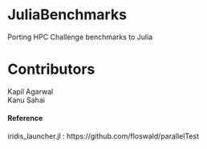 JuliaBenchmarks
===============
Porting HPC Challenge benchmarks to Julia

Contributors
===============
Kapil Agarwal<br>
Kanu Sahai

<h4>Reference</h4>
iridis_launcher.jl : https://github.com/floswald/parallelTest
